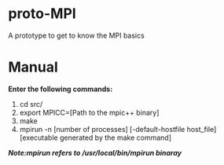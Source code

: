 # proto-MPI
A prototype to get to know the MPI basics

# Manual
**Enter the following commands:**
  1. cd src/
  2. export MPICC=[Path to the mpic++ binary]
  3. make 
  4. mpirun -n [number of processes] [-default-hostfile host_file] [executable generated by the make command]

**_Note:mpirun refers to /usr/local/bin/mpirun binaray_**
